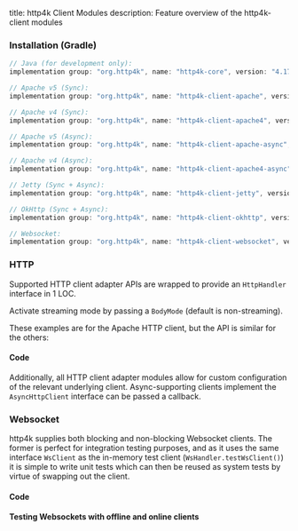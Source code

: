 title: http4k Client Modules
description: Feature overview of the http4k-client modules

### Installation (Gradle)

```groovy
// Java (for development only):
implementation group: "org.http4k", name: "http4k-core", version: "4.17.4.0"

// Apache v5 (Sync): 
implementation group: "org.http4k", name: "http4k-client-apache", version: "4.17.4.0"

// Apache v4 (Sync): 
implementation group: "org.http4k", name: "http4k-client-apache4", version: "4.17.4.0"

// Apache v5 (Async): 
implementation group: "org.http4k", name: "http4k-client-apache-async", version: "4.17.4.0"

// Apache v4 (Async): 
implementation group: "org.http4k", name: "http4k-client-apache4-async", version: "4.17.4.0"

// Jetty (Sync + Async): 
implementation group: "org.http4k", name: "http4k-client-jetty", version: "4.17.4.0"

// OkHttp (Sync + Async): 
implementation group: "org.http4k", name: "http4k-client-okhttp", version: "4.17.4.0"

// Websocket: 
implementation group: "org.http4k", name: "http4k-client-websocket", version: "4.17.4.0"
```

### HTTP
Supported HTTP client adapter APIs are wrapped to provide an `HttpHandler` interface in 1 LOC.

Activate streaming mode by passing a `BodyMode` (default is non-streaming).

These examples are for the Apache HTTP client, but the API is similar for the others:

#### Code [<img class="octocat"/>](https://github.com/http4k/http4k/blob/master/src/docs/guide/reference/clients/example_http.kt)

<script src="https://gist-it.appspot.com/https://github.com/http4k/http4k/blob/master/src/docs/guide/reference/clients/example_http.kt"></script>

Additionally, all HTTP client adapter modules allow for custom configuration of the relevant underlying client. Async-supporting clients implement the `AsyncHttpClient` interface can be passed a callback.

### Websocket
http4k supplies both blocking and non-blocking Websocket clients. The former is perfect for integration testing purposes, and as it uses the same interface `WsClient` as the in-memory test client (`WsHandler.testWsClient()`) it is simple to write unit tests which can then be reused as system tests by virtue of swapping out the client.

#### Code [<img class="octocat"/>](https://github.com/http4k/http4k/blob/master/src/docs/guide/reference/clients/example_websocket.kt)

<script src="https://gist-it.appspot.com/https://github.com/http4k/http4k/blob/master/src/docs/guide/reference/clients/example_websocket.kt"></script>

#### Testing Websockets with offline and online clients [<img class="octocat"/>](https://github.com/http4k/http4k/blob/master/src/docs/guide/reference/clients/TestingWebsockets.kt)

<script src="https://gist-it.appspot.com/https://github.com/http4k/http4k/blob/master/src/docs/guide/reference/clients/TestingWebsockets.kt"></script>
